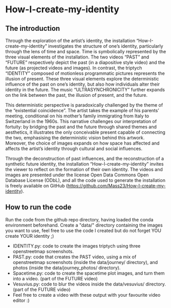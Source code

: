 # How-I-create-my-identity

## The introduction
Through the exploration of the artist’s identity, the installation “How-I-create-my-identity” investigates the structure of one’s identity, particularly through the lens of time and space.  Time is symbolically represented by the three visual elements of the installation. The two videos “PAST” and “FUTURE” respectively depict the past (in a diapositive style video) and the future (as projected videos and images). In contrast, the triptych “IDENTITY” composed of motionless programmatic pictures represents the illusion of present. These three visual elements explore the deterministic influence of the past on one’s identity, but also how individuals alter their identity in the future. The music “ULTRASYNCHRONICITY” further expands on the link between the past, the illusion of present, and the future.

This deterministic perspective is paradoxically challenged by the theme of the “existential coincidence”. The artist takes the example of his parents’ meeting, conditional on his mother’s family immigrating from Italy to Switzerland in the 1960s. This narrative challenges our interpretation of fortuity: by bridging the past and the future through shared themes and aesthetics, it illustrates the only conceivable present capable of connecting the two, emphasising the deterministic vision behind this artwork. Moreover, the choice of images expands on how space has affected and affects the artist’s identity through cultural and social influences. 

Through the deconstruction of past influences, and the reconstruction of a synthetic future identity, the installation “How-I-create-my-identity” invites the viewer to reflect on the formation of their own identity. The videos and images are presented under the license Open Data Commons Open Database License (ODbL), and all the code used to generate the installation is freely available on GitHub (https://github.com/Mass23/How-I-create-my-identity).

## How to run the code
Run the code from the github repo directory, having loaded the conda environment beforehand.
Create a "data/" directory containing the images you want to use, feel free to use the code I created but do not forget YOU create YOUR identity ;)

- IDENTITY.py: code to create the images triptych using three openstreetmap screenshots.
- PAST.py: code that creates the PAST video, using a mix of openstreetmap screenshots (inside the data/journey/ directory), and photos (inside the data/journey_photos/ directory).
- Spacetime.py: code to create the spacetime plot images, and turn them into a video. (part of the FUTURE video)
- Vesuvius.py: code to blur the videos inside the data/vesuvius/ directory. (part of the FUTURE video)
- Feel free to create a video with these output with your favourite video editor :)
